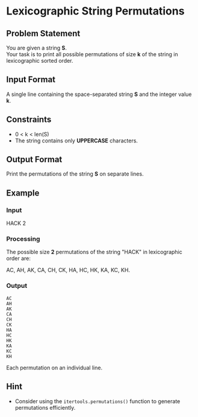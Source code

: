 # Lexicographic String Permutations

## Problem Statement  
You are given a string **S**.  
Your task is to print all possible permutations of size **k** of the string in lexicographic sorted order.

## Input Format  
A single line containing the space-separated string **S** and the integer value **k**.

## Constraints  
- 0 < k < len(S)  
- The string contains only **UPPERCASE** characters.

## Output Format  
Print the permutations of the string **S** on separate lines.

## Example  

### Input  
HACK 2

### Processing  
The possible size **2** permutations of the string "HACK" in lexicographic order are:

AC, AH, AK, CA, CH, CK, HA, HC, HK, KA, KC, KH.

### Output  
```
AC
AH
AK
CA
CH
CK
HA
HC
HK
KA
KC
KH
```

Each permutation on an individual line.
## Hint  
- Consider using the `itertools.permutations()` function to generate permutations efficiently.

